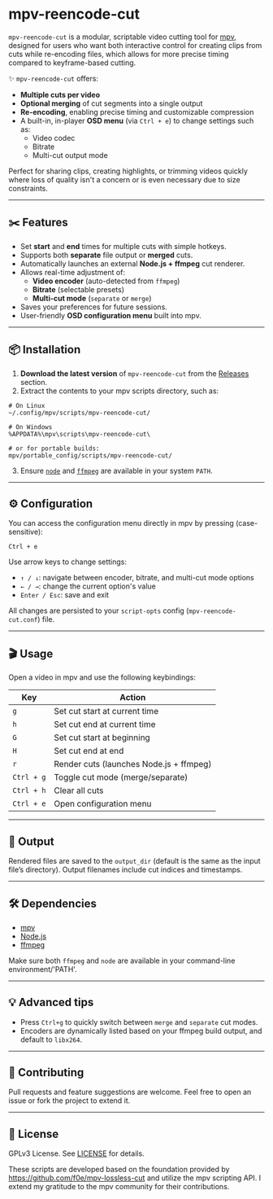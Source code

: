 # mpv-reencode-cut

`mpv-reencode-cut` is a modular, scriptable video cutting tool for [mpv](https://mpv.io), designed for users who want both interactive control for creating clips from cuts while re-encoding files, which allows for more precise timing compared to keyframe-based cutting.


✨ `mpv-reencode-cut` offers:

- **Multiple cuts per video**
- **Optional merging** of cut segments into a single output
- **Re-encoding**, enabling precise timing and customizable compression
- A built-in, in-player **OSD menu** (via `Ctrl + e`) to change settings such as:
  - Video codec
  - Bitrate
  - Multi-cut output mode

Perfect for sharing clips, creating highlights, or trimming videos quickly where loss of quality isn't a concern or is even necessary due to size constraints.

---

## ✂️ Features

- Set **start** and **end** times for multiple cuts with simple hotkeys.
- Supports both **separate** file output or **merged** cuts.
- Automatically launches an external **Node.js + ffmpeg** cut renderer.
- Allows real-time adjustment of:
  - **Video encoder** (auto-detected from `ffmpeg`)
  - **Bitrate** (selectable presets)
  - **Multi-cut mode** (`separate` or `merge`)
- Saves your preferences for future sessions.
- User-friendly **OSD configuration menu** built into mpv.

---

## 📦 Installation

1. **Download the latest version** of `mpv-reencode-cut` from the [Releases](https://github.com/yourusername/mpv-reencode-cut/releases) section.
2. Extract the contents to your mpv scripts directory, such as:

```
# On Linux
~/.config/mpv/scripts/mpv-reencode-cut/

# On Windows
%APPDATA%\mpv\scripts\mpv-reencode-cut\

# or for portable builds:
mpv/portable_config/scripts/mpv-reencode-cut/
```

3. Ensure [`node`](https://nodejs.org/) and [`ffmpeg`](https://www.ffmpeg.org/download.html) are available in your system `PATH`.

---

## ⚙️ Configuration

You can access the configuration menu directly in mpv by pressing (case-sensitive):

```
Ctrl + e
```

Use arrow keys to change settings:

- `↑ / ↓`: navigate between encoder, bitrate, and multi-cut mode options
- `← / →`: change the current option's value
- `Enter / Esc`: save and exit

All changes are persisted to your `script-opts` config (`mpv-reencode-cut.conf`) file.

---

## 🎬 Usage

Open a video in mpv and use the following keybindings:

| Key        | Action                    |
|------------|---------------------------|
| `g`        | Set cut start at current time |
| `h`        | Set cut end at current time   |
| `G`        | Set cut start at beginning    |
| `H`        | Set cut end at end            |
| `r`        | Render cuts (launches Node.js + ffmpeg) |
| `Ctrl + g` | Toggle cut mode (merge/separate) |
| `Ctrl + h` | Clear all cuts                |
| `Ctrl + e` | Open configuration menu       |

---

## 📁 Output

Rendered files are saved to the `output_dir` (default is the same as the input file’s directory). Output filenames include cut indices and timestamps.

---

## 🛠 Dependencies

- [mpv](https://mpv.io)
- [Node.js](https://nodejs.org)
- [ffmpeg](https://ffmpeg.org)

Make sure both `ffmpeg` and `node` are available in your command-line environment/'PATH'.

---

## 💡 Advanced tips

- Press `Ctrl+g` to quickly switch between `merge` and `separate` cut modes.
- Encoders are dynamically listed based on your ffmpeg build output, and default to `libx264`.

---

## 👥 Contributing

Pull requests and feature suggestions are welcome. Feel free to open an issue or fork the project to extend it.

---

## 📜 License

GPLv3 License. See [LICENSE](./LICENSE) for details.

These scripts are developed based on the foundation provided by <https://github.com/f0e/mpv-lossless-cut> and utilize the mpv scripting API. I extend my gratitude to the mpv community for their contributions.
